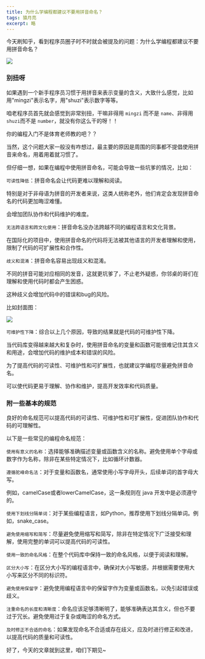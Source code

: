```yaml
---
title: 为什么学编程都建议不要用拼音命名？
tags: 猿月亮
excerpt: 略
---
```



今天刷知乎，看到程序员圈子时不时就会被提及的问题：为什么学编程都建议不要用拼音命名？

![](https://moonxw.github.io/blog/assets/imgs/20240229/image-20240224153505781.png)

### 别扭呀

如果遇到一个新手程序员习惯于用拼音来表示变量的含义，大致什么感觉，比如用"mingzi"表示名字，用"shuzi"表示数字等等。

咱老程序员首先就会感觉到非常别扭，干嘛非得用 `mingzi` 而不是 `name`、非得用  `shuzi`而不是 `number`，就没有你这么干的呀！！

你的编程入门不是体育老师教的吧？？

当然，这个问题大家一般没有咋想过，最主要的原因是周围的同事都不提倡使用拼音来命名，用着用着就习惯了。

但仔细一想，如果在编程中使用拼音命名，可能会导致一些坑爹的情况，比如：

`可读性降低`：拼音命名会让代码更难以理解和阅读。

特别是对于非母语为拼音的开发者来说，这类人统称老外，他们肯定会发现拼音命名的代码更加晦涩难懂。

会增加团队协作和代码维护的难度。

`无法跨语言和跨文化使用`：拼音命名没办法跨越不同的编程语言和文化背景。

在国际化的项目中，使用拼音命名的代码将无法被其他语言的开发者理解和使用，限制了代码的可扩展性和合作性。

`歧义和混淆`：拼音命名容易出现歧义和混淆。

不同的拼音可能对应相同的发音，这就更坑爹了，不止老外疑惑，你邻桌的哥们在理解和使用代码时都会产生困惑。

这种歧义会增加代码中的错误和bug的风险。

比如封面图：

![](https://moonxw.github.io/blog/assets/imgs/20240229/image-20240224153505781.png)

`可维护性下降`：综合以上几个原因，导致的结果就是代码的可维护性下降。

当代码库变得越来越大和复杂时，使用拼音命名的变量和函数可能很难记住其含义和用途，会增加代码的维护成本和错误的风险。

为了提高代码的可读性、可维护性和可扩展性，也就建议学编程尽量避免拼音命名。

可以使代码更易于理解、协作和维护，提高开发效率和代码质量。

### 附一些基本的规范

良好的命名规范可以提高代码的可读性、可维护性和可扩展性，促进团队协作和代码的可理解性。

以下是一些常见的编程命名规范：

`使用有意义的名称`：选择能够准确描述变量或函数含义的名称。避免使用单个字母或数字作为名称，除非在某些特定情况下，比如循环计数器。

`遵循驼峰命名法`：对于变量和函数名，通常使用小写字母开头，后续单词的首字母大写。

例如，camelCase或者lowerCamelCase，这一条规则在 java 开发中是必须遵守的。

`使用下划线分隔单词`：对于某些编程语言，如Python，推荐使用下划线分隔单词。例如，snake_case。

`避免使用缩写和简写`：尽量避免使用缩写和简写，除非在特定情况下广泛接受和理解，使用完整的单词可以提高代码的可读性。

`使用一致的命名风格`：在整个代码库中保持一致的命名风格，以便于阅读和理解。

`区分大小写`：在区分大小写的编程语言中，确保对大小写敏感，并根据需要使用大小写来区分不同的标识符。

`避免使用保留字`：避免使用编程语言中的保留字作为变量或函数名，以免引起错误或歧义。

`注重命名的长度和清晰度`：命名应该足够清晰明了，能够准确表达其含义，但也不要过于冗长。避免使用过于复杂或晦涩的命名方式。

`及时修正不合适的命名`：如果发现命名不合适或存在歧义，应及时进行修正和改进，以提高代码的质量和可读性。

好了，今天的文章就到这里，咱们下期见~